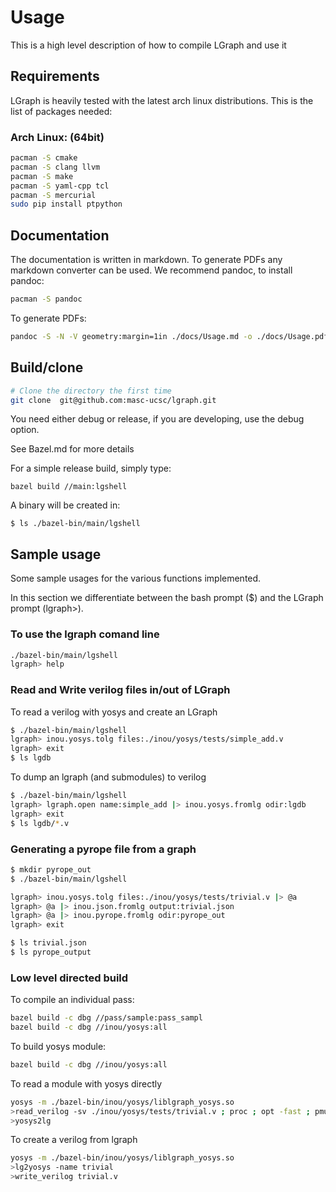 # Usage

This is a high level description of how to compile LGraph and use it

## Requirements

LGraph is heavily tested with the latest arch linux distributions. This is the list of packages needed:

### Arch Linux: (64bit)

```bash
pacman -S cmake
pacman -S clang llvm
pacman -S make
pacman -S yaml-cpp tcl
pacman -S mercurial
sudo pip install ptpython
```

## Documentation

The documentation is written in markdown. To generate PDFs any markdown converter
can be used. We recommend pandoc, to install pandoc:

```bash
pacman -S pandoc
```

To generate PDFs:

```bash
pandoc -S -N -V geometry:margin=1in ./docs/Usage.md -o ./docs/Usage.pdf
```

## Build/clone

```bash
# Clone the directory the first time
git clone  git@github.com:masc-ucsc/lgraph.git
```

You need either debug or release, if you are developing, use the debug option.

See Bazel.md for more details

For a simple release build, simply type:

```
bazel build //main:lgshell
```

A binary will be created in:

```
$ ls ./bazel-bin/main/lgshell
```

## Sample usage

Some sample usages for the various functions implemented.

In this section we differentiate between the bash prompt ($) and the LGraph prompt (lgraph>).

### To use the lgraph comand line

```bash
./bazel-bin/main/lgshell
lgraph> help
```

### Read and Write verilog files in/out of LGraph

To read a verilog with yosys and create an LGraph

```bash
$ ./bazel-bin/main/lgshell
lgraph> inou.yosys.tolg files:./inou/yosys/tests/simple_add.v
lgraph> exit
$ ls lgdb
```

To dump an lgraph (and submodules) to verilog
```bash
$ ./bazel-bin/main/lgshell
lgraph> lgraph.open name:simple_add |> inou.yosys.fromlg odir:lgdb
lgraph> exit
$ ls lgdb/*.v
```

### Generating a pyrope file from a graph

```bash
$ mkdir pyrope_out
$ ./bazel-bin/main/lgshell

lgraph> inou.yosys.tolg files:./inou/yosys/tests/trivial.v |> @a
lgraph> @a |> inou.json.fromlg output:trivial.json
lgraph> @a |> inou.pyrope.fromlg odir:pyrope_out
lgraph> exit

$ ls trivial.json
$ ls pyrope_output
```

### Low level directed build

To compile an individual pass:

```bash
bazel build -c dbg //pass/sample:pass_sampl
bazel build -c dbg //inou/yosys:all
```

To build yosys module:

```bash
bazel build -c dbg //inou/yosys:all
```

To read a module with yosys directly

```bash
yosys -m ./bazel-bin/inou/yosys/liblgraph_yosys.so
>read_verilog -sv ./inou/yosys/tests/trivial.v ; proc ; opt -fast ; pmuxtree ; memory_dff ; memory_share ; memory_collect
>yosys2lg
```

To create a verilog from lgraph

```bash
yosys -m ./bazel-bin/inou/yosys/liblgraph_yosys.so
>lg2yosys -name trivial
>write_verilog trivial.v
```

